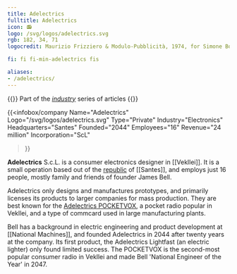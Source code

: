 ```yaml
---
title: Adelectrics
fulltitle: Adelectrics
icon: 📻
logo: /svg/logos/adelectrics.svg
rgb: 182, 34, 71
logocredit: Maurizio Frizziero & Modulo-Pubblicità, 1974, for Simone Bouchet.

fi: fi fi-min-adelectrics fis

aliases:
- /adelectrics/
---
```

{{<note series>}}
 Part of the *[industry](/industry/)* series of articles
{{</note>}}

 {{<infobox/company
	  Name="Adelectrics"
	  Logo="/svg/logos/adelectrics.svg"
	  Type="Private"
	  Industry="Electronics"
	  Headquarters="Santes"
	  Founded="2044"
	  Employees="16"
	  Revenue="24 million"
	  Incorporation="ScL"
  >}}

<span class="fi fi-min-adelectrics fis"></span> **Adelectrics** S.c.L. is a consumer electronics designer in [[Vekllei]]. It is a small operation based out of the [republic](/republics/) of [[Santes]], and employs just 16 people, mostly family and friends of founder James Bell.

Adelectrics only designs and manufactures prototypes, and primarily licenses its products to larger companies for mass production. They are best known for the [Adelectrics POCKETVOX](/stories/radio/), a pocket radio popular in Vekllei, and a type of commcard used in large manufacturing plants.

Bell has a background in electric engineering and product development at [[National Machines]], and founded Adelectrics in 2044 after twenty years at the company. Its first product, the Adelectrics Lightfast (an electric lighter) only found limited success. The POCKETVOX is the second-most popular consumer radio in Vekllei and made Bell 'National Engineer of the Year' in 2047.